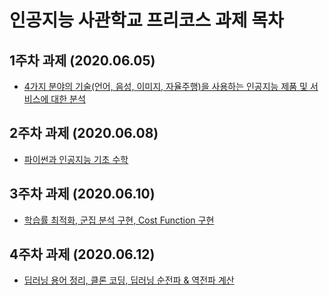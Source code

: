 # 인공지능 사관학교 프리코스 과제 목차

## 1주차 과제 (2020.06.05)
 + [4가지 분야의 기술(언어, 음성, 이미지, 자율주행)을 사용하는 인공지능 제품 및 서비스에 대한 분석](https://github.com/dk-lim/pythopia/blob/master/1%EC%A3%BC%EC%B0%A8%20%EA%B3%BC%EC%A0%9C.ipynb)

## 2주차 과제 (2020.06.08)
 + [파이썬과 인공지능 기초 수학](https://github.com/dk-lim/pythopia/blob/master/2%EC%A3%BC%EC%B0%A8%20%EA%B3%BC%EC%A0%9C.ipynb)

## 3주차 과제 (2020.06.10)
 + [학습률 최적화, 군집 분석 구현, Cost Function 구현](https://github.com/dk-lim/pythopia/blob/master/3%EC%A3%BC%EC%B0%A8%20%EA%B3%BC%EC%A0%9C.ipynb)

## 4주차 과제 (2020.06.12)
 + [딥러닝 용어 정리, 클론 코딩, 딥러닝 순전파 & 역전파 계산](https://github.com/dk-lim/pythopia/blob/master/4%EC%A3%BC%EC%B0%A8_%EA%B3%BC%EC%A0%9C.ipynb)
